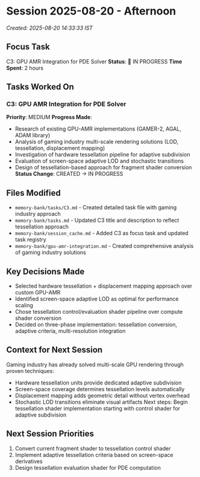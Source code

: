 # Session 2025-08-20 - Afternoon
*Created: 2025-08-20 14:33:33 IST*

## Focus Task
C3: GPU AMR Integration for PDE Solver
**Status**: 🔄 IN PROGRESS
**Time Spent**: 2 hours

## Tasks Worked On
### C3: GPU AMR Integration for PDE Solver
**Priority**: MEDIUM
**Progress Made**:
- Research of existing GPU-AMR implementations (GAMER-2, AGAL, ADAM library)
- Analysis of gaming industry multi-scale rendering solutions (LOD, tessellation, displacement mapping)
- Investigation of hardware tessellation pipeline for adaptive subdivision
- Evaluation of screen-space adaptive LOD and stochastic transitions
- Design of tessellation-based approach for fragment shader conversion
**Status Change**: CREATED → IN PROGRESS

## Files Modified
- `memory-bank/tasks/C3.md` - Created detailed task file with gaming industry approach
- `memory-bank/tasks.md` - Updated C3 title and description to reflect tessellation approach
- `memory-bank/session_cache.md` - Added C3 as focus task and updated task registry
- `memory-bank/gpu-amr-integration.md` - Created comprehensive analysis of gaming industry solutions

## Key Decisions Made
- Selected hardware tessellation + displacement mapping approach over custom GPU-AMR
- Identified screen-space adaptive LOD as optimal for performance scaling
- Chose tessellation control/evaluation shader pipeline over compute shader conversion
- Decided on three-phase implementation: tessellation conversion, adaptive criteria, multi-resolution integration

## Context for Next Session
Gaming industry has already solved multi-scale GPU rendering through proven techniques:
- Hardware tessellation units provide dedicated adaptive subdivision
- Screen-space coverage determines tessellation levels automatically
- Displacement mapping adds geometric detail without vertex overhead
- Stochastic LOD transitions eliminate visual artifacts
Next steps: Begin tessellation shader implementation starting with control shader for adaptive subdivision

## Next Session Priorities
1. Convert current fragment shader to tessellation control shader
2. Implement adaptive tessellation criteria based on screen-space derivatives
3. Design tessellation evaluation shader for PDE computation
